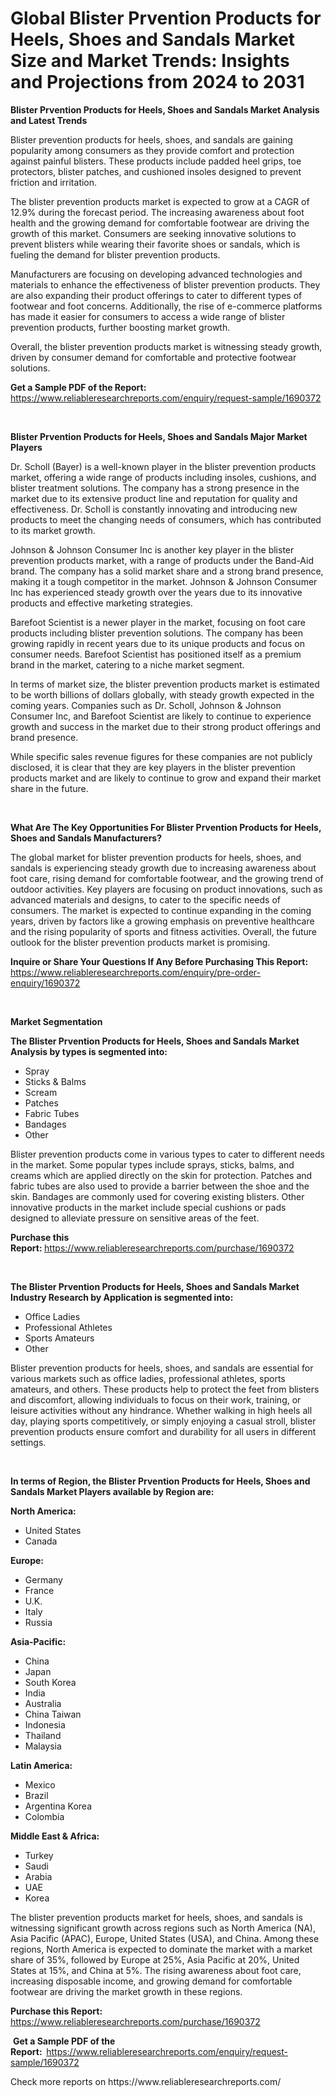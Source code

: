 <p><h1>Global Blister Prvention Products for Heels, Shoes and Sandals Market Size and Market Trends: Insights and Projections from 2024 to 2031</h1></p><p><strong>Blister Prvention Products for Heels, Shoes and Sandals Market Analysis and Latest Trends</strong></p>
<p><p>Blister prevention products for heels, shoes, and sandals are gaining popularity among consumers as they provide comfort and protection against painful blisters. These products include padded heel grips, toe protectors, blister patches, and cushioned insoles designed to prevent friction and irritation.</p><p>The blister prevention products market is expected to grow at a CAGR of 12.9% during the forecast period. The increasing awareness about foot health and the growing demand for comfortable footwear are driving the growth of this market. Consumers are seeking innovative solutions to prevent blisters while wearing their favorite shoes or sandals, which is fueling the demand for blister prevention products.</p><p>Manufacturers are focusing on developing advanced technologies and materials to enhance the effectiveness of blister prevention products. They are also expanding their product offerings to cater to different types of footwear and foot concerns. Additionally, the rise of e-commerce platforms has made it easier for consumers to access a wide range of blister prevention products, further boosting market growth.</p><p>Overall, the blister prevention products market is witnessing steady growth, driven by consumer demand for comfortable and protective footwear solutions.</p></p>
<p><strong>Get a Sample PDF of the Report:&nbsp;</strong> <a href="https://www.reliableresearchreports.com/enquiry/request-sample/1690372">https://www.reliableresearchreports.com/enquiry/request-sample/1690372</a></p>
<p>&nbsp;</p>
<p><strong>Blister Prvention Products for Heels, Shoes and Sandals Major Market Players</strong></p>
<p><p>Dr. Scholl (Bayer) is a well-known player in the blister prevention products market, offering a wide range of products including insoles, cushions, and blister treatment solutions. The company has a strong presence in the market due to its extensive product line and reputation for quality and effectiveness. Dr. Scholl is constantly innovating and introducing new products to meet the changing needs of consumers, which has contributed to its market growth.</p><p>Johnson & Johnson Consumer Inc is another key player in the blister prevention products market, with a range of products under the Band-Aid brand. The company has a solid market share and a strong brand presence, making it a tough competitor in the market. Johnson & Johnson Consumer Inc has experienced steady growth over the years due to its innovative products and effective marketing strategies.</p><p>Barefoot Scientist is a newer player in the market, focusing on foot care products including blister prevention solutions. The company has been growing rapidly in recent years due to its unique products and focus on consumer needs. Barefoot Scientist has positioned itself as a premium brand in the market, catering to a niche market segment.</p><p>In terms of market size, the blister prevention products market is estimated to be worth billions of dollars globally, with steady growth expected in the coming years. Companies such as Dr. Scholl, Johnson & Johnson Consumer Inc, and Barefoot Scientist are likely to continue to experience growth and success in the market due to their strong product offerings and brand presence.</p><p>While specific sales revenue figures for these companies are not publicly disclosed, it is clear that they are key players in the blister prevention products market and are likely to continue to grow and expand their market share in the future.</p></p>
<p>&nbsp;</p>
<p><strong>What Are The Key Opportunities For Blister Prvention Products for Heels, Shoes and Sandals Manufacturers?</strong></p>
<p><p>The global market for blister prevention products for heels, shoes, and sandals is experiencing steady growth due to increasing awareness about foot care, rising demand for comfortable footwear, and the growing trend of outdoor activities. Key players are focusing on product innovations, such as advanced materials and designs, to cater to the specific needs of consumers. The market is expected to continue expanding in the coming years, driven by factors like a growing emphasis on preventive healthcare and the rising popularity of sports and fitness activities. Overall, the future outlook for the blister prevention products market is promising.</p></p>
<p><strong>Inquire or Share Your Questions If Any Before Purchasing This Report:</strong> <a href="https://www.reliableresearchreports.com/enquiry/pre-order-enquiry/1690372">https://www.reliableresearchreports.com/enquiry/pre-order-enquiry/1690372</a></p>
<p>&nbsp;</p>
<p><strong>Market Segmentation</strong></p>
<p><strong>The Blister Prvention Products for Heels, Shoes and Sandals Market Analysis by types is segmented into:</strong></p>
<p><ul><li>Spray</li><li>Sticks & Balms</li><li>Scream</li><li>Patches</li><li>Fabric Tubes</li><li>Bandages</li><li>Other</li></ul></p>
<p><p>Blister prevention products come in various types to cater to different needs in the market. Some popular types include sprays, sticks, balms, and creams which are applied directly on the skin for protection. Patches and fabric tubes are also used to provide a barrier between the shoe and the skin. Bandages are commonly used for covering existing blisters. Other innovative products in the market include special cushions or pads designed to alleviate pressure on sensitive areas of the feet.</p></p>
<p><strong>Purchase this Report:&nbsp;</strong><a href="https://www.reliableresearchreports.com/purchase/1690372">https://www.reliableresearchreports.com/purchase/1690372</a></p>
<p>&nbsp;</p>
<p><strong>The Blister Prvention Products for Heels, Shoes and Sandals Market Industry Research by Application is segmented into:</strong></p>
<p><ul><li>Office Ladies</li><li>Professional Athletes</li><li>Sports Amateurs</li><li>Other</li></ul></p>
<p><p>Blister prevention products for heels, shoes, and sandals are essential for various markets such as office ladies, professional athletes, sports amateurs, and others. These products help to protect the feet from blisters and discomfort, allowing individuals to focus on their work, training, or leisure activities without any hindrance. Whether walking in high heels all day, playing sports competitively, or simply enjoying a casual stroll, blister prevention products ensure comfort and durability for all users in different settings.</p></p>
<p>&nbsp;</p>
<p><strong>In terms of Region, the Blister Prvention Products for Heels, Shoes and Sandals Market Players available by Region are:</strong></p>
<p>
    <p> <strong> North America: </strong>
        <ul>
            <li>United States</li>
            <li>Canada</li>
        </ul>
        </p> 
    <p> <strong> Europe: </strong>
        <ul>
            <li>Germany</li>
            <li>France</li>
            <li>U.K.</li>
            <li>Italy</li>
            <li>Russia</li>
        </ul>
        </p> 
    <p> <strong> Asia-Pacific: </strong>
        <ul>
            <li>China</li>
            <li>Japan</li>
            <li>South Korea</li>
            <li>India</li>
            <li>Australia</li>
            <li>China Taiwan</li>
            <li>Indonesia</li>
            <li>Thailand</li>
            <li>Malaysia</li>
        </ul>
        </p> 
    <p> <strong> Latin America: </strong>
        <ul>
            <li>Mexico</li>
            <li>Brazil</li>
            <li>Argentina Korea</li>
            <li>Colombia</li>
        </ul>
        </p> 
    <p> <strong> Middle East & Africa: </strong>
        <ul>
            <li>Turkey</li>
            <li>Saudi</li>
            <li>Arabia</li>
            <li>UAE</li>
            <li>Korea</li>
        </ul>
    </p>
    </p>
<p><p>The blister prevention products market for heels, shoes, and sandals is witnessing significant growth across regions such as North America (NA), Asia Pacific (APAC), Europe, United States (USA), and China. Among these regions, North America is expected to dominate the market with a market share of 35%, followed by Europe at 25%, Asia Pacific at 20%, United States at 15%, and China at 5%. The rising awareness about foot care, increasing disposable income, and growing demand for comfortable footwear are driving the market growth in these regions.</p></p>
<p><strong>Purchase this Report: </strong><a href="https://www.reliableresearchreports.com/purchase/1690372">https://www.reliableresearchreports.com/purchase/1690372</a></p>
<p>&nbsp;<strong>Get a Sample PDF of the Report:&nbsp;&nbsp;</strong><a href="https://www.reliableresearchreports.com/enquiry/request-sample/1690372">https://www.reliableresearchreports.com/enquiry/request-sample/1690372</a></p>
<p><strong></strong></p>
<p>Check more reports on https://www.reliableresearchreports.com/</p>